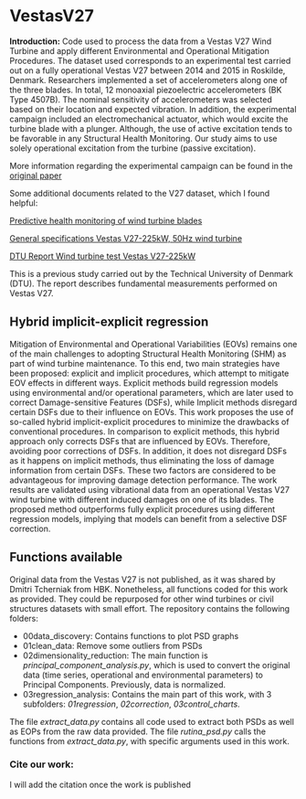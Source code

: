 # VestasV27
**Introduction:**
Code used to process the data from a Vestas V27 Wind Turbine and apply different Environmental and Operational Mitigation Procedures.
The dataset used corresponds to an experimental test carried out on a fully operational Vestas V27 between 2014 and 2015 in Roskilde, Denmark.
Researchers implemented a set of accelerometers along one of the three blades. In total, 12 monoaxial piezoelectric accelerometers (BK Type 4507B). The nominal sensitivity of accelerometers was selected based on their location and expected vibration.
In addition, the experimental campaign included an electromechanical actuator, which would excite the turbine blade with a plunger. Although, the use of active excitation tends to be favorable in any Structural Health Monitoring. Our study aims to use solely operational excitation from the turbine (passive excitation).

More information regarding the experimental campaign can be found in the [original paper](https://backend.orbit.dtu.dk/ws/portalfiles/portal/128004294/32_Tcherniak.pdf)

Some additional documents related to the V27 dataset, which I found helpful:

[Predictive health monitoring of wind turbine blades](https://energiforskning.dk/files/slutrapporter/eudp_phm_final_report_v4_-_full_id_494016_id_494018.pdf)

[General specifications Vestas V27-225kW, 50Hz wind turbine](http://www.husdesign.no/lars/V27-Teknisk%20spesifikasjon/gen%20specification%20v27.pdf)

[DTU Report Wind turbine test Vestas V27-225kW](http://www.husdesign.no/lars/V27-Teknisk%20spesifikasjon/gen%20specification%20v27.pdf)

This is a previous study carried out by the Technical University of Denmark (DTU). The report describes fundamental measurements performed on Vestas V27.

## Hybrid implicit-explicit regression
Mitigation of Environmental and Operational Variabilities (EOVs) remains one of the main challenges to adopting Structural Health Monitoring (SHM) as part of wind turbine maintenance. To this end, two main strategies have been proposed: explicit and implicit procedures, which attempt to mitigate EOV effects in different ways. Explicit methods build regression models using environmental and/or operational parameters, which are later used to correct Damage-sensitive Features (DSFs), while Implicit methods disregard certain DSFs due to their influence on EOVs. This work proposes the use of so-called hybrid implicit-explicit procedures to minimize the drawbacks of conventional procedures. In comparison to explicit methods, this hybrid approach only corrects DSFs that are influenced by EOVs. Therefore, avoiding poor corrections of DSFs. In addition, it does not disregard DSFs as it happens on implicit methods, thus eliminating the loss of damage information from certain DSFs. These two factors are considered to be advantageous for improving damage detection performance. The work results are validated using vibrational data from an operational Vestas V27 wind turbine with different induced damages on one of its blades. The proposed method outperforms fully explicit procedures using different regression models, implying that models can benefit from a selective DSF correction.

## Functions available
Original data from the Vestas V27 is not published, as it was shared by Dmitri Tcherniak from HBK. Nonetheless, all functions coded for this work as provided.
They could be repurposed for other wind turbines or civil structures datasets with small effort.
The repository contains the following folders:
- 00data_discovery: Contains functions to plot PSD graphs
- 01clean_data: Remove some outliers from PSDs 
- 02dimensionality_reduction: The main function is _principal_component_analysis.py_, which is used to convert the original data (time series, operational and environmental parameters) to Principal Components. Previously, data is normalized.
- 03regression_analysis: Contains the main part of this work, with 3 subfolders: _01regression_, _02correction_, _03control_charts_.

The file _extract_data.py_ contains all code used to extract both PSDs as well as EOPs from the raw data provided.
The file _rutina_psd.py_ calls the functions from _extract_data.py_, with specific arguments used in this work.

  

### Cite our work:
I will add the citation once the work is published


